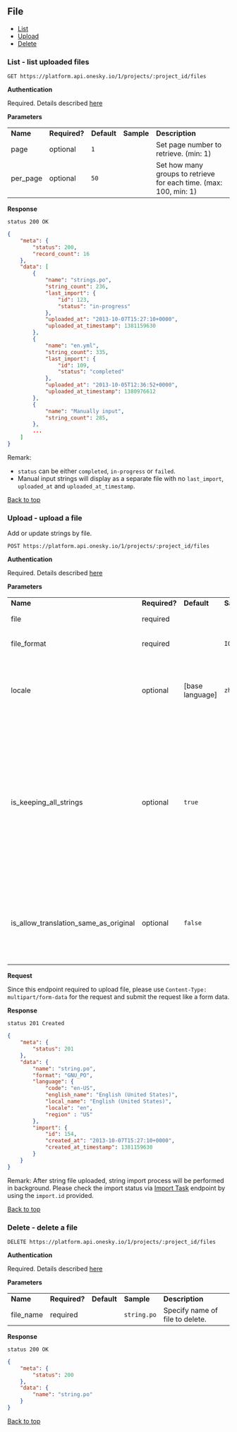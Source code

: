 ## File
- [List](#list---list-uploaded-files)
- [Upload](#upload---upload-a-file)
- [Delete](#delete---delete-a-file)


### List - list uploaded files

    GET https://platform.api.onesky.io/1/projects/:project_id/files

**Authentication**

Required. Details described [here](/README.md#authentication)

**Parameters**

<table>
    <tr>
        <td><strong>Name</strong></td>
        <td><strong>Required?</strong></td>
        <td><strong>Default</strong></td>
        <td><strong>Sample</strong></td>
        <td><strong>Description</strong></td>
    </tr>
    <tr>
        <td>page</td>
        <td>optional</td>
        <td><code>1</code></td>
        <td></td>
        <td>Set page number to retrieve. (min: 1)</td>
    </tr>
    <tr>
        <td>per_page</td>
        <td>optional</td>
        <td><code>50</code></td>
        <td></td>
        <td>Set how many groups to retrieve for each time. (max: 100, min: 1)</td>
    </tr>
</table>

**Response**

```
status 200 OK
```
``` json
{
    "meta": {
        "status": 200,
        "record_count": 16
    },
    "data": [
        {
            "name": "strings.po",
            "string_count": 236,
            "last_import": {
                "id": 123,
                "status": "in-progress"
            },
            "uploaded_at": "2013-10-07T15:27:10+0000",
            "uploaded_at_timestamp": 1381159630
        },
        {
            "name": "en.yml",
            "string_count": 335,
            "last_import": {
                "id": 109,
                "status": "completed"
            },
            "uploaded_at": "2013-10-05T12:36:52+0000",
            "uploaded_at_timestamp": 1380976612
        },
        {
            "name": "Manually input",
            "string_count": 285,
        },
        ...
    ]
}
```
Remark:
- `status` can be either `completed`, `in-progress` or `failed`.
- Manual input strings will display as a separate file with no `last_import`, `uploaded_at` and `uploaded_at_timestamp`.

[Back to top](#file)

### Upload - upload a file
Add or update strings by file.

    POST https://platform.api.onesky.io/1/projects/:project_id/files

**Authentication**

Required. Details described [here](/README.md#authentication)

**Parameters**

<table>
    <tr>
        <td><strong>Name</strong></td>
        <td><strong>Required?</strong></td>
        <td><strong>Default</strong></td>
        <td><strong>Sample</strong></td>
        <td><strong>Description</strong></td>
    </tr>
    <tr>
        <td>file</td>
        <td>required</td>
        <td></td>
        <td></td>
        <td>File contains strings to translate</td>
    </tr>
    <tr>
        <td>file_format</td>
        <td>required</td>
        <td></td>
        <td><code>IOS_STRINGS</code></td>
        <td>Specify the input format. Please refer to <a href="/reference/format.md">format list</a></td>
    </tr>
    <tr>
        <td>locale</td>
        <td>optional</td>
        <td>[base language]</td>
        <td><code>zh-TW</code></td>
        <td>Specify the input language. If locale is different from base language, the strings will add to translation strings. Please refer to <a href="/resources/locale.md">GET locales</a></td>
    </tr>
    <tr>
        <td>is_keeping_all_strings</td>
        <td>optional</td>
        <td><code>true</code></td>
        <td></td>
        <td>For strings that cannot be found in newly uploaded file with same file name, keep those strings unchange if set to <code>true</code>. Deprecate those strings if set to <code>false</code>. Notice that different files will not interfere each other in the same project. For example, with setting <code>is_keeping_all_strings</code> to <code>false</code>, uploading <code>en2.po</code> will not deprecate strings of previously uploaded file, <code>en.po</code>.</td>
    </tr>
    <tr>
        <td>is_allow_translation_same_as_original</td>
        <td>optional</td>
        <td><code>false</code></td>
        <td></td>
        <td>This setting applies to translation upload, skip importing translations that are the same as source text if set to <code>false</code>. Keeping the translations that are the same as source text if set to <code>true</code>.</td>
    </tr>
</table>

**Request**

Since this endpoint required to upload file, please use `Content-Type: multipart/form-data` for the request and submit the request like a form data.

**Response**

```
status 201 Created
```
``` json
{
    "meta": {
        "status": 201
    },
    "data": {
        "name": "string.po",
        "format": "GNU_PO",
        "language": {
            "code": "en-US",
            "english_name": "English (United States)",
            "local_name": "English (United States)",
            "locale": "en",
            "region" : "US"
        },
        "import": {
            "id": 154,
            "created_at": "2013-10-07T15:27:10+0000",
            "created_at_timestamp": 1381159630
        }
    }
}
```
Remark: After string file uploaded, string import process will be performed in background. Please check the import status via [Import Task](/resources/import_task.md#show---show-an-import-task) endpoint by using the `import.id` provided.

[Back to top](#file)


### Delete - delete a file

    DELETE https://platform.api.onesky.io/1/projects/:project_id/files

**Authentication**

Required. Details described [here](/README.md#authentication)

**Parameters**

<table>
    <tr>
        <td><strong>Name</strong></td>
        <td><strong>Required?</strong></td>
        <td><strong>Default</strong></td>
        <td><strong>Sample</strong></td>
        <td><strong>Description</strong></td>
    </tr>
    <tr>
        <td>file_name</td>
        <td>required</td>
        <td></td>
        <td><code>string.po</code></td>
        <td>Specify name of file to delete.</td>
    </tr>
</table>

**Response**

```
status 200 OK
```
``` json
{
    "meta": {
        "status": 200
    },
    "data": {
        "name": "string.po"
    }
}
```
[Back to top](#file)
